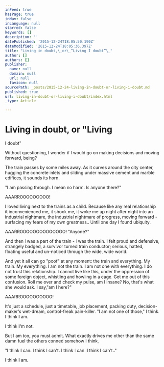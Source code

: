 ```yaml
---
inFeed: true
hasPage: true
inNav: false
inLanguage: null
starred: false
keywords: []
description: ''
datePublished: '2015-12-24T18:05:50.190Z'
dateModified: '2015-12-24T18:05:36.397Z'
title: "Living in doubt,\_or\_“Living I doubt”\_"
author: []
authors: []
publisher:
  name: null
  domain: null
  url: null
  favicon: null
sourcePath: _posts/2015-12-24-living-in-doubt-or-living-i-doubt.md
published: true
url: living-in-doubt-or-living-i-doubt/index.html
_type: Article

---
```

# Living in doubt, or "Living   
I doubt" 

Without questioning, I wonder if I would go on making decisions and moving forward, being? 

The train passes by some miles away. As it curves around the city center, hugging the concrete inlets and sliding under massive cement and marble edifices, it sounds its horn. 

"I am passing through. I mean no harm. Is anyone there?"

AAARROOOOOOOOO! 

I loved living next to the trains as a child. Because like any real relationship it inconvenienced me, it shook me, it woke me up night after night into an industrial nightmare, the industrial nightmare of progress, moving forward - surfacing my fears of my own greatness.. Until one day I found ubiquity. 

AAARROOOOOOOOOOOOOO!  "Anyone?" 

And then I was a part of the train - I was the train. I felt proud and defensive, strangely badged, a survivor turned train conductor; serious, hatted, floating useful and un-noticed through the wide, wide world. 

And yet it all can go "poof" at any moment: the train and everything. My train. My everything. I am not the train. I am not one with everything. I do not trust this relationship. I cannot live like this, under the oppression of some foreign object, whistling and howling in a cage. Get me out of this confusion. Roll me over and check my pulse, am I insane?
No, that's what she would ask.
I say,"am I here?" 

AAARROOOOOOOOOO!

It's just a schedule, just a timetable, job placement, packing duty, decision-maker's wet-dream, control-freak pain-killer. "I am not one of those," I think. I think I am.

I think I'm not. 

But I am too, you must admit. What exactly drives me other than the same damn fuel the others conned somehow
I think, 

"I think I can. I think I can't. I think I can. I think I can't.." 

I think I am.